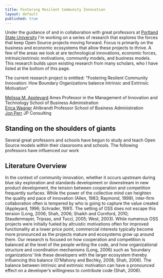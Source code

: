 ```yaml
---
title: Fostering Resilent Community Innovation
layout: default
published: true
---
```

Under the guidance of and in collaboration with great professors at [Portland State University](http://pdx.edu/ "Portland State University") I'm working on a series of research that explores the forces that keep Open Source projects moving forward. Focus is primarily on the business and economic ecosystems that allow these projects to thrive. A few of the areas we look at are technological innovations, economic forces, intrinsic/extrinsic motivations, community models, and business models. This research builds upon existing research from many scholars, who I have listed at the bottom of this page. 

The current research project is entitled: "Fostering Resilent Community Innovation: How Boundary Organizations balance Intrinsic and Extrinsic Motivation" 
 

[Melissa M. Appleyard](http://www.pdx.edu/sba/melissa-appleyard "Melissa Appleyard")
Ames Professor in the Management of Innovation and Technology
School of Business Administration
<br />
[Erica Wagner](http://www.pdx.edu/sba/erica-wagner "Erica Wagner")
Ahlbrandt Professor
School of Business Administration
<br />
[Jon Perr](http://http://www.perrspectives.com "Jon Perr")
JP Consulting

## Standing on the shoulders of giants
Several great professors and schools have begun to study and teach Open Source models within their classrooms and schools. The following professors have influenced our work 


## Literature Overview

In the context of community innovation, whether it occurs upstream during blue sky exploration and standards
development or downstream in new product development, the tension between cooperation and competition
frequently surfaces. While the power of the collective mind can heighten the quality and pace of innovation
(Allen, 1983; Raymond, 1999), inter-firm collaboration often is tempered by who is going to capture the value
created (Appleyard, 1996; Schrader, 1991).
The setting of OSS does not escape this tension (Long, 2006; Shah, 2006; Shaikh and Cornford, 2010;
Staudenmayer, Tripsas, and Tucci, 2005; West, 2003). While numerous OSS projects were initially fueled by
altruistic motivations often for improved functionality at a lower price point, commercial interests typically
become more pronounced as the projects mature and ecosystems grow up around them. Our research is
focused on how cooperation and competition is balanced at the level of the people writing the code, and how
organizational structure and coordination mechanisms (Long, 2006) such as ‘boundary organizations’ link
these developers with the larger ecosystem thereby influencing this balance (O’Mahony and Bechky, 2008;
Shah, 2006). The balance between intrinsic and extrinsic motivation can have a pronounced effect on a
developer’s willingness to contribute code (Shah, 2006).

